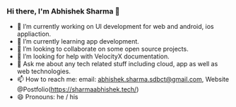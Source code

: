 ### Hi there, I'm Abhishek Sharma 👋



- 🔭 I’m currently working on UI development for web and android, ios appliaction.
- 🌱 I’m currently learning app development.
- 👯 I’m looking to collaborate on some open source projects.
- 🤔 I’m looking for help with VelocityX documentation.
- 💬 Ask me about any tech related stuff including cloud, app as well as web technologies.
- 📫 How to reach me: email: abhishek.sharma.sdbct@gmail.com, Website @Postfolio(https://sharmaabhishek.tech/)
- 😄 Pronouns: he / his

